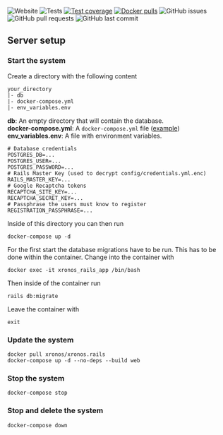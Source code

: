 ![Website](https://img.shields.io/website?url=https%3A%2F%2Fxronos.ch)
![Tests](https://github.com/xronos-ch/xronos.rails/actions/workflows/verify.yml/badge.svg)
[![Test coverage](https://codecov.io/gh/xronos-ch/xronos.rails/branch/master/graph/badge.svg?token=0E7SVSFTVI)](https://codecov.io/gh/xronos-ch/xronos.rails)
[![Docker pulls](https://img.shields.io/docker/pulls/xronos/xronos.rails)](https://hub.docker.com/r/xronos/xronos.rails/)
![GitHub issues](https://img.shields.io/github/issues/xronos-ch/xronos.rails)
![GitHub pull requests](https://img.shields.io/github/issues-pr/xronos-ch/xronos.rails)
![GitHub last commit](https://img.shields.io/github/last-commit/xronos-ch/xronos.rails)

## Server setup

### Start the system

Create a directory with the following content

```
your_directory
|- db
|- docker-compose.yml
|- env_variables.env
```

**db**: An empty directory that will contain the database.  
**docker-compose.yml**: A `docker-compose.yml` file ([example](https://github.com/xronos-ch/xronos.rails/blob/f4049a7eb0ee2a6311a72ef5616e4692aa2cad52/docker-compose.yml))  
**env_variables.env**: A file with environment variables.

```
# Database credentials
POSTGRES_DB=...
POSTGRES_USER=...
POSTGRES_PASSWORD=...
# Rails Master Key (used to decrypt config/credentials.yml.enc)
RAILS_MASTER_KEY=...
# Google Recaptcha tokens
RECAPTCHA_SITE_KEY=...
RECAPTCHA_SECRET_KEY=...
# Passphrase the users must know to register
REGISTRATION_PASSPHRASE=...
```

Inside of this directory you can then run

```
docker-compose up -d
```

For the first start the database migrations have to be run. This has to be done within the container. Change into the container with

```
docker exec -it xronos_rails_app /bin/bash
```

Then inside of the container run

```
rails db:migrate
```

Leave the container with

```
exit
```

### Update the system

```
docker pull xronos/xronos.rails
docker-compose up -d --no-deps --build web
```

### Stop the system

```
docker-compose stop
```

### Stop and delete the system

```
docker-compose down
```
